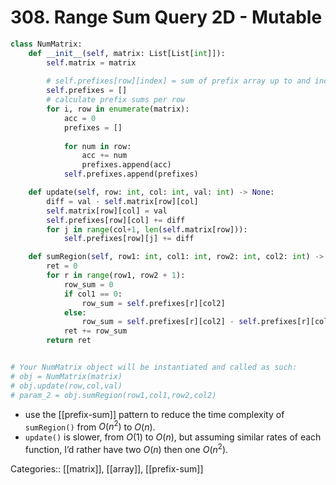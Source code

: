 # 308. Range Sum Query 2D - Mutable

```python
class NumMatrix:
    def __init__(self, matrix: List[List[int]]):
        self.matrix = matrix
        
        # self.prefixes[row][index] = sum of prefix array up to and including index
        self.prefixes = []
        # calculate prefix sums per row
        for i, row in enumerate(matrix):
            acc = 0
            prefixes = []
            
            for num in row:
                acc += num
                prefixes.append(acc)
            self.prefixes.append(prefixes)

    def update(self, row: int, col: int, val: int) -> None:
        diff = val - self.matrix[row][col]
        self.matrix[row][col] = val
        self.prefixes[row][col] += diff
        for j in range(col+1, len(self.matrix[row])):
            self.prefixes[row][j] += diff

    def sumRegion(self, row1: int, col1: int, row2: int, col2: int) -> int:
        ret = 0
        for r in range(row1, row2 + 1):
            row_sum = 0
            if col1 == 0:
                row_sum = self.prefixes[r][col2]
            else:
                row_sum = self.prefixes[r][col2] - self.prefixes[r][col1-1]
            ret += row_sum
        return ret


# Your NumMatrix object will be instantiated and called as such:
# obj = NumMatrix(matrix)
# obj.update(row,col,val)
# param_2 = obj.sumRegion(row1,col1,row2,col2)
```

- use the [[prefix-sum]] pattern to reduce the time complexity of `sumRegion()` from $O(n^2)$ to $O(n)$.
- `update()` is slower, from $O(1)$ to $O(n)$, but assuming similar rates of each function, I’d rather have two $O(n)$ then one $O(n^2)$.

Categories:: [[matrix]], [[array]], [[prefix-sum]]
